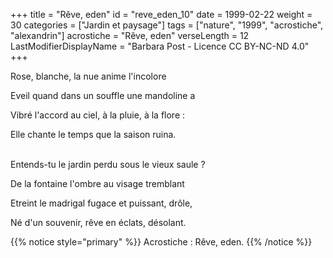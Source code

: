 +++
title = "Rêve, eden"
id = "reve_eden_10"
date = 1999-02-22
weight = 30
categories = ["Jardin et paysage"]
tags = ["nature", "1999", "acrostiche", "alexandrin"]
acrostiche = "Rêve, eden"
verseLength = 12
LastModifierDisplayName = "Barbara Post - Licence CC BY-NC-ND 4.0"
+++

Rose, blanche, la nue anime l'incolore

Eveil quand dans un souffle une mandoline a

Vibré l'accord au ciel, à la pluie, à la flore :

Elle chante le temps que la saison ruina.

 \
Entends-tu le jardin perdu sous le vieux saule ?

De la fontaine l'ombre au visage tremblant

Etreint le madrigal fugace et puissant, drôle,

Né d'un souvenir, rêve en éclats, désolant.

{{% notice style="primary" %}}
Acrostiche : Rêve, eden.
{{% /notice %}}

